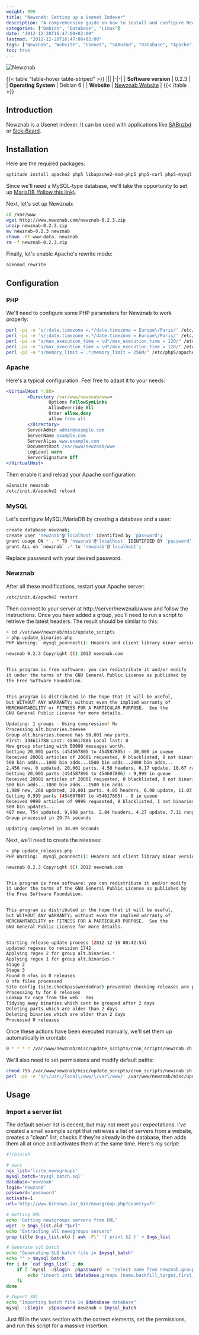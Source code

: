 ```yaml
---
weight: 999
title: "Newznab: Setting up a Usenet Indexer"
description: "A comprehensive guide on how to install and configure Newznab as a Usenet indexer to work with applications like SABnzbd and Sick-Beard."
categories: ["Debian", "Database", "Linux"]
date: "2012-12-28T16:47:00+02:00"
lastmod: "2012-12-28T16:47:00+02:00"
tags: ["Newznab", "Website", "Usenet", "SABnzbd", "Database", "Apache", "PHP", "MySQL", "MariaDB"]
toc: true
---
```


![Newznab](/images/newznab_logo.avif)

{{< table "table-hover table-striped" >}}
|||
|-|-|
| **Software version** | 0.2.3 |
| **Operating System** | Debian 6 |
| **Website** | [Newznab Website](https://www.newznab.com/) |
{{< /table >}}

## Introduction

Newznab is a Usenet indexer. It can be used with applications like [SABnzbd](../sabnzbd_\:_une_interface_web_pour_gérer_les_newsgroups/) or [Sick-Beard](../Sick-Beard_\:_Un_PVR_s'appuyant_sur_SABnzbd/).

## Installation

Here are the required packages:

```bash
aptitude install apache2 php5 libapache2-mod-php5 php5-curl php5-mysql php5-gd php-pear
```

Since we'll need a MySQL-type database, we'll take the opportunity to set up [MariaDB (follow this link)](../mariadb_\:_migration_depuis_mysql/).

Next, let's set up Newznab:

```bash
cd /var/www
wget http://www.newznab.com/newznab-0.2.3.zip
unzip newznab-0.2.3.zip
mv newznab-0.2.3 newznab
chown -Rf www-data. newznab
rm -f newznab-0.2.3.zip
```

Finally, let's enable Apache's rewrite mode:

```bash
a2enmod rewrite
```

## Configuration

### PHP

We'll need to configure some PHP parameters for Newznab to work properly:

```bash
perl -pi -e 's/;date.timezone =.*/date.timezone = Europe\/Paris/' /etc/php5/cli/php.ini
perl -pi -e 's/;date.timezone =.*/date.timezone = Europe\/Paris/' /etc/php5/apache2/php.ini
perl -pi -e "s/max_execution_time = \d*/max_execution_time = 120/" /etc/php5/cli/php.ini
perl -pi -e "s/max_execution_time = \d*/max_execution_time = 120/" /etc/php5/apache2/php.ini
perl -pi -e "s/memory_limit = .*/memory_limit = 256M/" /etc/php5/apache2/php.ini
```

### Apache

Here's a typical configuration. Feel free to adapt it to your needs:

```apache
<VirtualHost *:80>
        <Directory /var/www/newznab/www>
                Options FollowSymLinks
                AllowOverride All
                Order allow,deny
                allow from all
        </Directory>
        ServerAdmin admin@example.com
        ServerName example.com
        ServerAlias www.example.com
        DocumentRoot /var/www/newznab/www
        LogLevel warn
        ServerSignature Off
</VirtualHost>
```

Then enable it and reload your Apache configuration:

```bash
a2ensite newznab
/etc/init.d/apache2 reload
```

### MySQL

Let's configure MySQL/MariaDB by creating a database and a user:

```bash
create database newznab;
create user 'newznab'@'localhost' identified by 'password';
grant usage ON * . * TO 'newznab'@'localhost' IDENTIFIED BY 'password';
grant ALL on `newznab` .* to 'newznab'@'localhost';
```

Replace password with your desired password.

### Newznab

After all these modifications, restart your Apache server:

```bash
/etc/init.d/apache2 restart
```

Then connect to your server at http://server/newznab/www and follow the instructions. Once you have added a group, you'll need to run a script to retrieve the latest headers. The result should be similar to this:

```bash
> cd /var/www/newznab/misc/update_scripts
> php update_binaries.php
PHP Warning:  mysql_pconnect(): Headers and client library minor version mismatch. Headers:50149 Library:50311 in /var/www/newznab/www/lib/framework/db.php on line 12

newznab 0.2.3 Copyright (C) 2012 newznab.com


This program is free software: you can redistribute it and/or modify
it under the terms of the GNU General Public License as published by
the Free Software Foundation.


This program is distributed in the hope that it will be useful,
but WITHOUT ANY WARRANTY; without even the implied warranty of
MERCHANTABILITY or FITNESS FOR A PARTICULAR PURPOSE.  See the
GNU General Public License for more details.

Updating: 1 groups - Using compression? No
Processing alt.binaries.teevee
Group alt.binaries.teevee has 50,001 new parts.
First: 334617788 Last: 454617805 Local last: 0
New group starting with 50000 messages worth.
Getting 20,001 parts (454567805 to 454587805) - 30,000 in queue
Received 20001 articles of 20001 requested, 0 blacklisted, 0 not binaries 
500 bin adds...1000 bin adds...1500 bin adds...2000 bin adds...
2,456 new, 0 updated, 20,001 parts. 4.50 headers, 6.17 update, 10.67 range.
Getting 20,001 parts (454587806 to 454607806) - 9,999 in queue
Received 20001 articles of 20001 requested, 0 blacklisted, 0 not binaries 
500 bin adds...1000 bin adds...1500 bin adds...
1,989 new, 268 updated, 20,001 parts. 4.05 headers, 6.98 update, 11.03 range.
Getting 9,999 parts (454607807 to 454617805) - 0 in queue
Received 9999 articles of 9999 requested, 0 blacklisted, 1 not binaries 
500 bin updates...
487 new, 754 updated, 9,998 parts. 2.84 headers, 4.27 update, 7.11 range.
Group processed in 29.74 seconds 

Updating completed in 30.09 seconds
```

Next, we'll need to create the releases:

```bash
> php update_releases.php
PHP Warning:  mysql_pconnect(): Headers and client library minor version mismatch. Headers:50149 Library:50311 in /var/www/newznab/www/lib/framework/db.php on line 12

newznab 0.2.3 Copyright (C) 2012 newznab.com


This program is free software: you can redistribute it and/or modify
it under the terms of the GNU General Public License as published by
the Free Software Foundation.


This program is distributed in the hope that it will be useful,
but WITHOUT ANY WARRANTY; without even the implied warranty of
MERCHANTABILITY or FITNESS FOR A PARTICULAR PURPOSE.  See the
GNU General Public License for more details.


Starting release update process (2012-12-16 00:42:54)
updated regexes to revision 1742
Applying regex 2 for group alt.binaries.*
Applying regex 1 for group alt.binaries.*
Stage 2
Stage 3
Found 0 nfos in 0 releases
0 nfo files processed
Site config (site.checkpasswordedrar) prevented checking releases are passworded
Processing tv for 0 releases
Lookup tv rage from the web - Yes
Tidying away binaries which cant be grouped after 2 days
Deleting parts which are older than 2 days
Deleting binaries which are older than 2 days
Processed 0 releases
```

Once these actions have been executed manually, we'll set them up automatically in crontab:

```bash
0 * * * * /var/www/newznab/misc/update_scripts/cron_scripts/newznab.sh start > /dev/null
```

We'll also need to set permissions and modify default paths:

```bash
chmod 755 /var/www/newznab/misc/update_scripts/cron_scripts/newznab.sh
perl -pi -e 's/\/usr\/local\/www/\/var\/www/' /var/www/newznab/misc/update_scripts/cron_scripts/newznab.sh
```

## Usage

### Import a server list

The default server list is decent, but may not meet your expectations. I've created a small example script that retrieves a list of servers from a website, creates a "clean" list, checks if they're already in the database, then adds them all at once and activates them at the same time. Here's my script:

```bash
#!/bin/sh

# Vars
ngs_list='liste_newsgroups'
mysql_batch='mysql_batch.sql'
database='newznab'
login='newznab'
password='password'
activate=1
url='http://www.binnews.in/_bin/newsgroup.php?country=fr'

# Getting URL
echo 'Getting newsgroups servers from URL'
wget -O $ngs_list.old "$url"
echo "Extracting all newsgroups servers"
grep title $ngs_list.old | awk -F\" '{ print $2 }' > $ngs_list

# Generate sql batch
echo "Generating SLQ batch file in $mysql_batch"
echo "" > $mysql_batch
for i in `cat $ngs_list` ; do
	if [ `mysql -u$login -p$password -e "select name from newznab.groups where name = '$i'" | grep -c $i` -eq 0 ] ; then
		echo "insert into $database.groups (name,backfill_target,first_record,first_record_postdate,last_record,last_record_postdate,last_updated,minfilestoformrelease,minsizetoformrelease,active,description) values ('$i',1,0,NULL,0,NULL,NULL,NULL,NULL,$activate,'$i');" >> $mysql_batch
	fi
done

# Import SQL
echo "Importing batch file in $database database"
mysql -u$login -p$password newznab < $mysql_batch
```

Just fill in the vars section with the correct elements, set the permissions, and run this script for a massive insertion.
